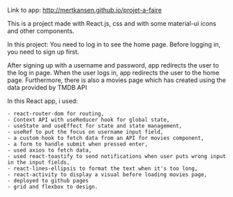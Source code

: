Link to app: http://mertkansen.github.io/projet-a-faire

This is a project made with React.js, css and with some material-ui icons and other components. 

In this project: You need to log in to see the home page. Before logging in, you need to sign up first.

After signing up with a username and password, app redirects the user to the log in page. 
When the user logs in, app redirects the user to the home page. 
Furthermore, there is also a movies page which has created using the data provided by TMDB API

In this React app, i used:

    - react-router-dom for routing,
    - Context API with useReducer hook for global state,
    - useState and useEffect for state and state management,
    - useRef to put the focus on username input field,
    - a custom hook to fetch data from an API for movies component,
    - a form to handle submit when pressed enter,
    - used axios to fetch data,
    - used react-toastify to send notifications when user puts wrong input in the input fields,
    - react-lines-ellipsis to format the text when it's too long,
    - react-activity to display a visual before loading movies page,
    - deployed to github pages
    - grid and flexbox to design.

